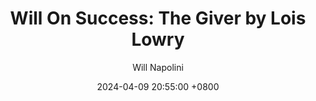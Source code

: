 ---
title: "Will On Success: The Giver by Lois Lowry"
author: Will Napolini
date: 2024-04-09 20:55:00 +0800
categories: [Mindset, Book-summaries]
tags:
  [
    the-giver,
    lois-lowry,
    dystopian-novel,
    young-adult,
    utopia-versus-dystopia,
    memory,
    choice-and-freedom,
    society,
    ethics,
    sameness,
    the-giver-series,
    newbery-medal-winner,
    courage,
    sacrifice,
    compassion,
    the-giver-summary,
    community,
    human-nature,
    memory-implantation
  ]
image: https://pbs.twimg.com/media/GO2A5yGWYAARbFf?format=jpg&name=large
alt: "Will On Success: The Giver by Lois Lowry"
fallback:
  - 
  # Replace with the URL of your backup image
  -
  # Replace with the URL of your backup image
---